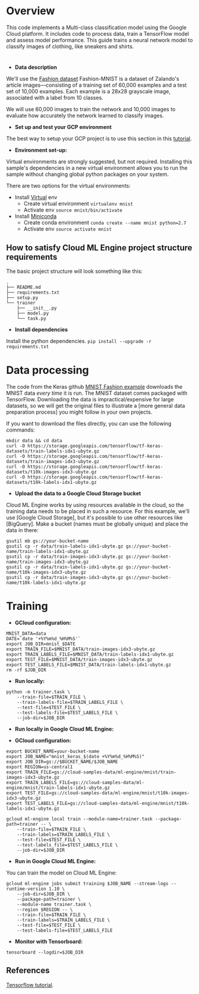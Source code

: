 <h1>Overview</h1>
This code implements a Multi-class classification model using the Google Cloud platform. It includes code to process data, train a TensorFlow model and assess model performance.
This guide trains a neural network model to classify images of clothing, like sneakers and shirts.

#
* **Data description**

We'll use the
[Fashion dataset](https://github.com/zalandoresearch/fashion-mnist)
Fashion-MNIST is a dataset of Zalando's article images—consisting of a training
set of 60,000 examples and a test set of 10,000 examples. Each example is a
28x28 grayscale image, associated with a label from 10 classes.

We will use 60,000 images to train the network and 10,000 images to evaluate how
accurately the network learned to classify images.

* **Set up and test your GCP environment**

The best way to setup your GCP project is to use this section in this
[tutorial](https://cloud.google.com/ml-engine/docs/tensorflow/getting-started-training-prediction#set-up-your-gcp-project).

* **Environment set-up:**

Virtual environments are strongly suggested, but not required. Installing this
sample's dependencies in a new virtual environment allows you to run the sample
without changing global python packages on your system.

There are two options for the virtual environments:

*   Install [Virtual](https://virtualenv.pypa.io/en/stable/) env
    *   Create virtual environment `virtualenv mnist`
    *   Activate env `source mnist/bin/activate`
*   Install [Miniconda](https://conda.io/miniconda.html)
    *   Create conda environment `conda create --name mnist python=2.7`
    *   Activate env `source activate mnist`

## How to satisfy Cloud ML Engine project structure requirements

The basic project structure will look something like this:

```shell
.
├── README.md
├── requirements.txt
├── setup.py
└── trainer
    ├── __init__.py
    ├── model.py
    └── task.py
```

* **Install dependencies**

Install the python dependencies. `pip install --upgrade -r requirements.txt`

<h1>Data processing</h1>

The code from the Keras github
[MNIST Fashion example](https://www.tensorflow.org/tutorials/keras/basic_classification)
downloads the MNIST data *every time* it is run. The MNIST dataset comes
packaged with TensorFlow. Downloading the data is impractical/expensive for
large datasets, so we will get the original files to illustrate a [more general
data preparation process] you might follow in your own projects.

If you want to download the files directly, you can use the following commands:

```shell
mkdir data && cd data
curl -O https://storage.googleapis.com/tensorflow/tf-keras-datasets/train-labels-idx1-ubyte.gz
curl -O https://storage.googleapis.com/tensorflow/tf-keras-datasets/train-images-idx3-ubyte.gz
curl -O https://storage.googleapis.com/tensorflow/tf-keras-datasets/t10k-images-idx3-ubyte.gz
curl -O https://storage.googleapis.com/tensorflow/tf-keras-datasets/t10k-labels-idx1-ubyte.gz
```

* **Upload the data to a Google Cloud Storage bucket**

Cloud ML Engine works by using resources available in the cloud, so the training
data needs to be placed in such a resource. For this example, we'll use [Google
Cloud Storage], but it's possible to use other resources like [BigQuery]. Make a
bucket (names must be globally unique) and place the data in there:

```shell
gsutil mb gs://your-bucket-name
gsutil cp -r data/train-labels-idx1-ubyte.gz gs://your-bucket-name/train-labels-idx1-ubyte.gz
gsutil cp -r data/train-images-idx3-ubyte.gz gs://your-bucket-name/train-images-idx3-ubyte.gz
gsutil cp -r data/train-labels-idx1-ubyte.gz gs://your-bucket-name/t10k-images-idx3-ubyte.gz
gsutil cp -r data/train-images-idx3-ubyte.gz gs://your-bucket-name/t10k-labels-idx1-ubyte.gz
```

<h1>Training</h1>

* **GCloud configuration:**

```
MNIST_DATA=data
DATE=`date '+%Y%m%d_%H%M%S'`
export JOB_DIR=mnist_$DATE
export TRAIN_FILE=$MNIST_DATA/train-images-idx3-ubyte.gz
export TRAIN_LABELS_FILE=$MNIST_DATA/train-labels-idx1-ubyte.gz
export TEST_FILE=$MNIST_DATA/train-images-idx3-ubyte.gz
export TEST_LABELS_FILE=$MNIST_DATA/train-labels-idx1-ubyte.gz
rm -rf $JOB_DIR
```

* **Run locally:**

```
python -m trainer.task \
    --train-file=$TRAIN_FILE \
    --train-labels-file=$TRAIN_LABELS_FILE \
    --test-file=$TEST_FILE \
    --test-labels-file=$TEST_LABELS_FILE \
    --job-dir=$JOB_DIR
```

* **Run locally in Google Cloud ML Engine:**

* **GCloud configuration:**

```
export BUCKET_NAME=your-bucket-name
export JOB_NAME="mnist_keras_$(date +%Y%m%d_%H%M%S)"
export JOB_DIR=gs://$BUCKET_NAME/$JOB_NAME
export REGION=us-central1
export TRAIN_FILE=gs://cloud-samples-data/ml-engine/mnist/train-images-idx3-ubyte.gz
export TRAIN_LABELS_FILE=gs://cloud-samples-data/ml-engine/mnist/train-labels-idx1-ubyte.gz
export TEST_FILE=gs://cloud-samples-data/ml-engine/mnist/t10k-images-idx3-ubyte.gz
export TEST_LABELS_FILE=gs://cloud-samples-data/ml-engine/mnist/t10k-labels-idx1-ubyte.gz
```

```
gcloud ml-engine local train --module-name=trainer.task --package-path=trainer -- \
    --train-file=$TRAIN_FILE \
    --train-labels=$TRAIN_LABELS_FILE \
    --test-file=$TEST_FILE \
    --test-labels_file=$TEST_LABELS_FILE \
    --job-dir=$JOB_DIR
```

* **Run in Google Cloud ML Engine:**

You can train the model on Cloud ML Engine:

```
gcloud ml-engine jobs submit training $JOB_NAME --stream-logs --runtime-version 1.10 \
    --job-dir=$JOB_DIR \
    --package-path=trainer \
    --module-name trainer.task \
    --region $REGION -- \
    --train-file=$TRAIN_FILE \
    --train-labels=$TRAIN_LABELS_FILE \
    --test-file=$TEST_FILE \
    --test-labels-file=$TEST_LABELS_FILE
```

* **Monitor with Tensorboard:**

```
tensorboard --logdir=$JOB_DIR
```

## References

[Tensorflow tutorial](https://www.tensorflow.org/tutorials/keras/basic_classification).
